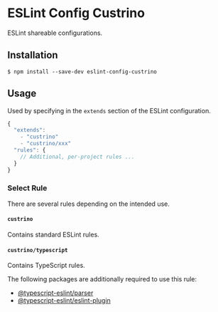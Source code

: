 # ESLint Config Custrino

ESLint shareable configurations.

## Installation

```shell
$ npm install --save-dev eslint-config-custrino
```

## Usage

Used by specifying in the `extends` section of the ESLint configuration.

```js
{
  "extends":
    - "custrino"
    - "custrino/xxx"
  "rules": {
    // Additional, per-project rules ...
  }
}
```

### Select Rule

There are several rules depending on the intended use.

#### `custrino`

Contains standard ESLint rules.

#### `custrino/typescript`

Contains TypeScript rules.

The following packages are additionally required to use this rule:

- [@typescript-eslint/parser](https://www.npmjs.com/package/@typescript-eslint/parser)
- [@typescript-eslint/eslint-plugin](https://www.npmjs.com/package/@typescript-eslint/eslint-plugin)
